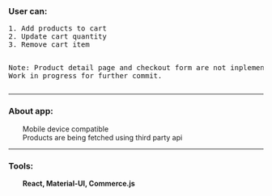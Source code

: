 
<h3>User can:</h3>
<pre>
1. Add products to cart </th>
2. Update cart quantity
3. Remove cart item

Note: Product detail page and checkout form are not inplemented yet. Work in progress for further commit.
</pre>
<hr>

<h3>About app:</h3>
&emsp;&emsp;Mobile device compatible<br> 
&emsp;&emsp;Products are being fetched using third party api
<hr>
  
<h3>Tools:</h3> 
&emsp;&emsp;<b>React, Material-UI, Commerce.js</b>
